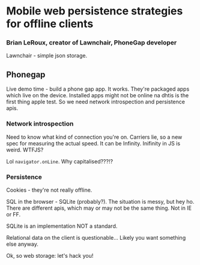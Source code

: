 # Mobile web persistence strategies for offline clients

### Brian LeRoux, creator of Lawnchair, PhoneGap developer

Lawnchair - simple json storage.

## Phonegap

Live demo time - build a phone gap app. It works. They're packaged apps which live on the device. Installed apps might not be online na dhtis is the first thing apple test. So we need network introspection and persistence apis.

### Network introspection

Need to know what kind of connection you're on. Carriers lie, so a new spec for measuring the actual speed. It can be Infinity. Inifinity in JS is weird. WTFJS?

Lol `navigator.onLine`. Why capitalised???!?

### Persistence

Cookies - they're not really offline.

SQL in the browser - SQLite (probably?). The situation is messy, but hey ho. There are different apis, which may or may not be the same thing. Not in IE or FF.

SQLite is an implementation NOT a standard.

Relational data on the client is questionable... Likely you want something else anyway.

Ok, so web storage: let's hack you!
